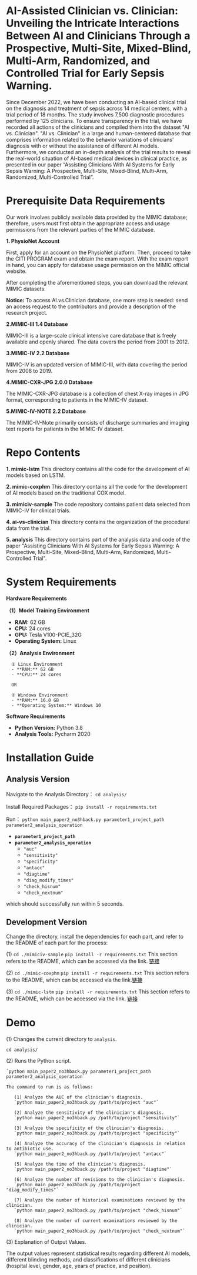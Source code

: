 # AI-Assisted Clinician vs. Clinician: Unveiling the Intricate Interactions Between AI and Clinicians Through a Prospective, Multi-Site, Mixed-Blind, Multi-Arm, Randomized, and Controlled Trial for Early Sepsis Warning.

Since December 2022, we have been conducting an AI-based clinical trial on the diagnosis and treatment of sepsis across 14 medical centers, with a trial period of 18 months. The study involves 7,500 diagnostic procedures performed by 125 clinicians. To ensure transparency in the trial, we have recorded all actions of the clinicians and compiled them into the dataset "AI vs. Clinician". "AI vs. Clinician" is a large and human-centered database that comprises information related to the behavior variations of clinicians’ diagnosis with or without the assistance of different AI models. Furthermore, we conducted an in-depth analysis of the trial results to reveal the real-world situation of AI-based medical devices in clinical practice, as presented in our paper “Assisting Clinicians With AI Systems for Early Sepsis Warning: A Prospective, Multi-Site, Mixed-Blind, Multi-Arm, Randomized, Multi-Controlled Trial”.


# Prerequisite Data Requirements

Our work involves publicly available data provided by the MIMIC database; therefore, users must first obtain the appropriate access and usage permissions from the relevant parties of the MIMIC database.

**1. PhysioNet Account**

First, apply for an account on the PhysioNet platform. Then, proceed to take the CITI PROGRAM exam and obtain the exam report. With the exam report in hand, you can apply for database usage permission on the MIMIC official website.

After completing the aforementioned steps, you can download the relevant MIMIC datasets.

**Notice:**  To access AI.vs.Clinician database, one more step is needed: send an access request to the contributors and provide a description of the research project.

**2.MIMIC-III 1.4 Database**

MIMIC-III is a large-scale clinical intensive care database that is freely available and openly shared. The data covers the period from 2001 to 2012.

**3.MIMIC-IV 2.2 Database**

MIMIC-IV is an updated version of MIMIC-III, with data covering the period from 2008 to 2019.


**4.MIMIC-CXR-JPG 2.0.0 Database**

The MIMIC-CXR-JPG database is a collection of chest X-ray images in JPG format, corresponding to patients in the MIMIC-IV dataset.


**5.MIMIC-IV-NOTE 2.2 Database**

The MIMIC-IV-Note primarily consists of discharge summaries and imaging text reports for patients in the MIMIC-IV dataset.




# Repo Contents

**1. mimic-lstm** This directory contains all the code for the development of AI models based on LSTM.

**2. mimic-coxphm** This directory contains all the code for the development of AI models based on the traditional COX model.

**3. mimiciv-sample**  The code repository contains patient data selected from MIMIC-IV for clinical trials.

**4. ai-vs-clinician**  This directory contains the organization of the procedural data from the trial.

**5. analysis**  This directory contains part of the analysis data and code of the paper "Assisting Clinicians With AI Systems for Early Sepsis Warning: A Prospective, Multi-Site, Mixed-Blind, Multi-Arm, Randomized, Multi-Controlled Trial".



# System Requirements

**Hardware Requirements**

**（1）Model Training Environment**
- **RAM:** 62 GB
- **CPU:** 24 cores
- **GPU:** Tesla V100-PCIE_32G
- **Operating System:** Linux

**（2）Analysis Environment**

      ① Linux Environment
      - **RAM:** 62 GB
      - **CPU:** 24 cores
        
      OR
      
      ② Windows Environment
      - **RAM:** 16.0 GB
      - **Operating System:** Windows 10


**Software Requirements**
- **Python Version:** Python 3.8
- **Analysis Tools:** Pycharm 2020


# Installation Guide
## Analysis Version
Navigate to the Analysis Directory：
`cd analysis/`

Install Required Packages：
`pip install -r requirements.txt`

Run：
`python main_paper2_no3hback.py parameter1_project_path parameter2_analysis_operation`
- **`parameter1_project_path`**
- **`parameter2_analysis_operation`**
  - `"auc"`
  - `"sensitivity"`
  - `"specificity"`
  - `"antacc"`
  - `"diagtime"`
  - `"diag_modify_times"`
  - `"check_hisnum"`
  - `"check_nextnum"`

which should successfully run within 5 seconds.

## Development Version
Change the directory, install the dependencies for each part, and refer to the README of each part for the process:

(1) `cd ./mimiciv-sample`
`pip install -r requirements.txt`
This section refers to the README, which can be accessed via the link. [链接](https://github.com/BenchCouncil/AI.vs.Clinician/blob/master/mimiciv-sample/README.md)

(2) `cd ./mimic-coxphm`
`pip install -r requirements.txt`
This section refers to the README, which can be accessed via the link.[链接](https://github.com/BenchCouncil/AI.vs.Clinician/blob/master/mimic-coxphm/README.md)

(3) `cd ./mimic-lstm`
`pip install -r requirements.txt`
This section refers to the README, which can be accessed via the link. [链接](https://github.com/BenchCouncil/AI.vs.Clinician/blob/master/mimic-lstm/README.md)


# Demo

(1) Changes the current directory to `analysis`.
   
   `cd analysis/`
   
 (2) Runs the Python script.
   
    `python main_paper2_no3hback.py parameter1_project_path parameter2_analysis_operation`
 
    The command to run is as follows:
 
       (1) Analyze the AUC of the clinician's diagnosis.
       `python main_paper2_no3hback.py /path/to/project "auc"`
       
       (2) Analyze the sensitivity of the clinician's diagnosis.
       `python main_paper2_no3hback.py /path/to/project "sensitivity"`
      
       (3) Analyze the specificity of the clinician's diagnosis.
       `python main_paper2_no3hback.py /path/to/project "specificity"`
      
       (4) Analyze the accuracy of the clinician's diagnosis in relation to antibiotic use.
       `python main_paper2_no3hback.py /path/to/project "antacc"`
      
       (5) Analyze the time of the clinician's diagnosis.
       `python main_paper2_no3hback.py /path/to/project "diagtime"`
      
       (6) Analyze the number of revisions to the clinician's diagnosis.
       `python main_paper2_no3hback.py /path/to/project "diag_modify_times"`
       
       (7) Analyze the number of historical examinations reviewed by the clinician.
       `python main_paper2_no3hback.py /path/to/project "check_hisnum"`
       
       (8) Analyze the number of current examinations reviewed by the clinician.
       `python main_paper2_no3hback.py /path/to/project "check_nextnum"`

       
       
 (3) Explanation of Output Values.

 The output values represent statistical results regarding different AI models, different blinding methods, and classifications of different clinicians (hospital level, gender, age, years of practice, and position).
 
































